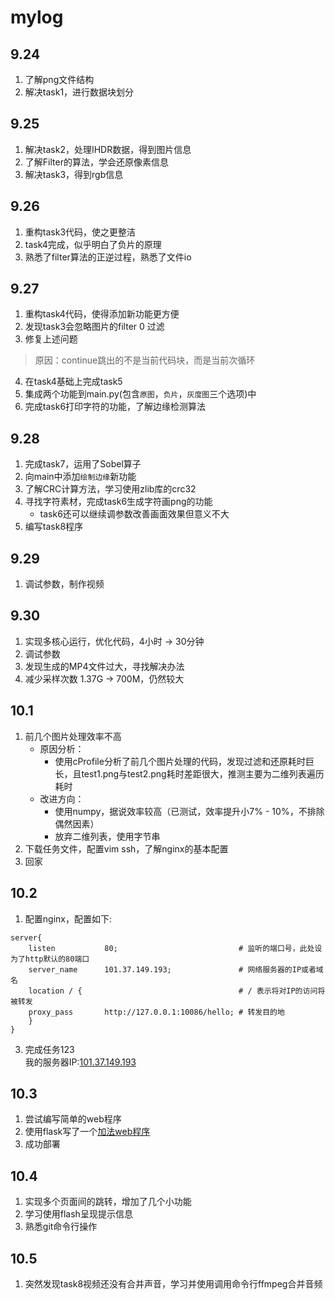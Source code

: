 # mylog  
## 9.24  
1. 了解png文件结构
2. 解决task1，进行数据块划分
## 9.25
1. 解决task2，处理IHDR数据，得到图片信息
2. 了解Filter的算法，学会还原像素信息
3. 解决task3，得到rgb信息
## 9.26
1. 重构task3代码，使之更整洁
2. task4完成，似乎明白了负片的原理
3. 熟悉了filter算法的正逆过程，熟悉了文件io
## 9.27
1. 重构task4代码，使得添加新功能更方便
2. 发现task3会忽略图片的filter 0 过滤
3. 修复上述问题
> 原因：continue跳出的不是当前代码块，而是当前次循环
4. 在task4基础上完成task5
5. 集成两个功能到main.py(包含```原图```，```负片```，```灰度图```三个选项)中
6. 完成task6打印字符的功能，了解边缘检测算法
## 9.28
1. 完成task7，运用了Sobel算子
2. 向main中添加```绘制边缘```新功能
3. 了解CRC计算方法，学习使用zlib库的crc32
4. 寻找字符素材，完成task6生成字符画png的功能
   - task6还可以继续调参数改善画面效果但意义不大
6. 编写task8程序
## 9.29
1. 调试参数，制作视频
## 9.30
1. 实现多核心运行，优化代码，4小时 -> 30分钟
2. 调试参数
3. 发现生成的MP4文件过大，寻找解决办法
4. 减少采样次数 1.37G -> 700M，仍然较大
## 10.1
1. 前几个图片处理效率不高
    * 原因分析：
         - 使用cProfile分析了前几个图片处理的代码，发现过滤和还原耗时巨长，且test1.png与test2.png耗时差距很大，推测主要为二维列表遍历耗时
    * 改进方向：  
         - 使用numpy，据说效率较高（已测试，效率提升小7% - 10%，不排除偶然因素） 
         - 放弃二维列表，使用字节串
3. 下载任务文件，配置vim ssh，了解nginx的基本配置
4. 回家
## 10.2
1. 配置nginx，配置如下:
```nginx
server{
    listen           80;                           # 监听的端口号，此处设为了http默认的80端口
    server_name      101.37.149.193;               # 网络服务器的IP或者域名
    location / {                                   # / 表示将对IP的访问将被转发
    proxy_pass       http://127.0.0.1:10086/hello; # 转发目的地
    }
}
```
3. 完成任务123  
我的服务器IP:[101.37.149.193](http://101.37.149.193)
## 10.3
1. 尝试编写简单的web程序
2. 使用flask写了一个[加法web程序](http://101.37.149.193)
3. 成功部署
## 10.4
1. 实现多个页面间的跳转，增加了几个小功能
2. 学习使用flash呈现提示信息
3. 熟悉git命令行操作
## 10.5
1. 突然发现task8视频还没有合并声音，学习并使用调用命令行ffmpeg合并音频

